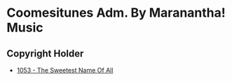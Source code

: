 # Coomesitunes Adm. By Maranantha! Music

## Copyright Holder

- [1053 - The Sweetest Name Of All](/hymns/1053.md)

